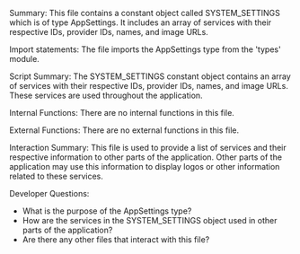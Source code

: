 Summary:
This file contains a constant object called SYSTEM_SETTINGS which is of type AppSettings. It includes an array of services with their respective IDs, provider IDs, names, and image URLs.

Import statements:
The file imports the AppSettings type from the 'types' module.

Script Summary:
The SYSTEM_SETTINGS constant object contains an array of services with their respective IDs, provider IDs, names, and image URLs. These services are used throughout the application.

Internal Functions:
There are no internal functions in this file.

External Functions:
There are no external functions in this file.

Interaction Summary:
This file is used to provide a list of services and their respective information to other parts of the application. Other parts of the application may use this information to display logos or other information related to these services.

Developer Questions:
- What is the purpose of the AppSettings type?
- How are the services in the SYSTEM_SETTINGS object used in other parts of the application?
- Are there any other files that interact with this file?